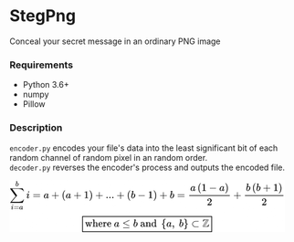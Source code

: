 # StegPng
Conceal your secret message in an ordinary PNG image

### Requirements
- Python 3.6+
- numpy
- Pillow

### Description
`encoder.py` encodes your file's data into the least significant bit of each random channel of random pixel in an random order.  
`decoder.py` reverses the encoder's process and outputs the encoded file.

![an ordinary summation](sum_a2b.png)
